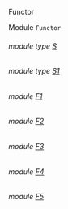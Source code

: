 Functor

Module `Functor`

<a id="module-type-S"></a>

###### module type [S](Functor.module-type-S.md)

<a id="module-type-S1"></a>

###### module type [S1](Functor.module-type-S1.md)

<a id="module-F1"></a>

###### module [F1](Functor.F1.md)

<a id="module-F2"></a>

###### module [F2](Functor.F2.md)

<a id="module-F3"></a>

###### module [F3](Functor.F3.md)

<a id="module-F4"></a>

###### module [F4](Functor.F4.md)

<a id="module-F5"></a>

###### module [F5](Functor.F5.md)
